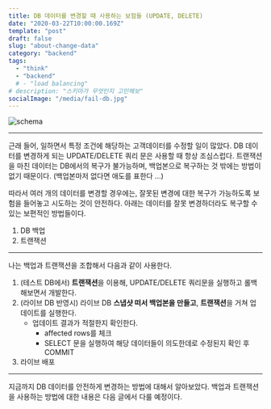 ```yaml
---
title: DB 데이터를 변경할 때 사용하는 보험들 (UPDATE, DELETE)
date: "2020-03-22T10:00:00.169Z"
template: "post"
draft: false
slug: "about-change-data"
category: "backend"
tags:
  - "think"
  - "backend"
  # - "load balancing"
# description: "스키마가 무엇인지 고민해보"
socialImage: "/media/fail-db.jpg"
---
```

![schema](/media/fail-db.jpg)

---

근래 들어, 일하면서 특정 조건에 해당하는 고객데이터를 수정할 일이 많았다. DB 데이터를 변경하게 되는 UPDATE/DELETE 쿼리 문은 사용할 때 항상 조심스럽다. 트랜잭션을 마친 데이터는 DB에서의 복구가 불가능하며, 백업본으로 복구하는 것 밖에는 방법이 없기 때문이다. (백업본마저 없다면 애도를 표한다 ...) 

따라서 여러 개의 데이터를 변경할 경우에는, 잘못된 변경에 대한 복구가 가능하도록 보험을 들어놓고 시도하는 것이 안전하다. 아래는 데이터를 잘못 변경하더라도 복구할 수 있는 보편적인 방법들이다. 

1. DB 백업
2. 트랜잭션

---

나는 백업과 트랜잭션을 조합해서 다음과 같이 사용한다.

1. (테스트 DB에서) **트랜잭션**을 이용해, UPDATE/DELETE 쿼리문을 실행하고 롤백해보면서 개발한다.
2. (라이브 DB 반영시) 라이브 DB **스냅샷 떠서 백업본을 만들고**, **트랜잭션**을 거쳐 업데이트를 실행한다.
    - 업데이트 결과가 적절한지 확인한다.
        - affected rows를 체크
        - SELECT 문을 실행하여 해당 데이터들이 의도한데로 수정된지 확인 후 COMMIT
3. 라이브 배포

---

지금까지 DB 데이터를 안전하게 변경하는 방법에 대해서 알아보았다. 백업과 트랜잭션을 사용하는 방법에 대한 내용은 다음 글에서 다룰 예정이다. 
